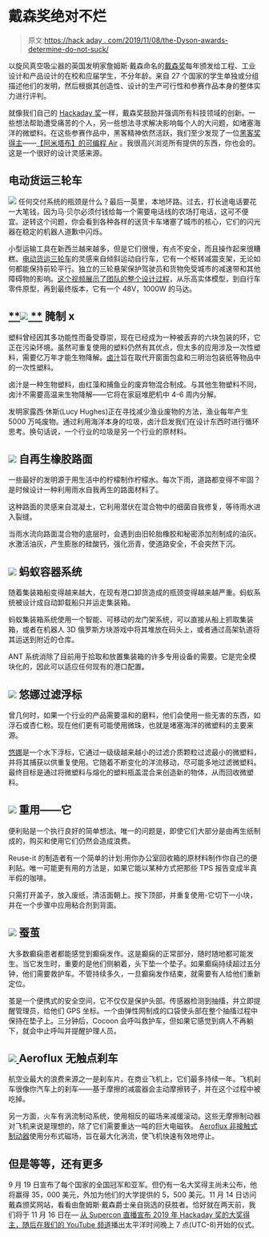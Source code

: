 # 戴森奖绝对不烂

> 原文:[https://hack aday . com/2019/11/08/the-Dyson-awards-determine-do-not-suck/](https://hackaday.com/2019/11/08/the-dyson-awards-certainly-do-not-suck/)

以旋风真空吸尘器的英国发明家詹姆斯·戴森命名的[戴森奖](https://www.jamesdysonaward.org/en-us/2019-entries/)每年颁发给工程、工业设计和产品设计的在校和应届学生，不分年龄。来自 27 个国家的学生单独或分组描述他们的发明，然后根据其创造性、设计的生产可行性和参赛作品本身的整体实力进行评判。

就像我们自己的 [Hackaday 奖](https://prize.supplyframe.com/)一样，戴森奖鼓励并强调所有科技领域的创新。一些想法帮助遭受痛苦的个人，另一些想法寻求解决影响每个人的大问题，如堵塞海洋的微塑料。在这些参赛作品中，黑客精神依然活跃，我们至少发现了一位[黑客奖得主](https://hackaday.com/2018/09/22/maker-faire-ny-programmable-air/)——[【阿米塔布】的可编程 Air](https://www.jamesdysonaward.org/en-US/2019/project/programmable-air/) 。我很高兴浏览所有提供的东西，你也会的。这是一个很好的设计灵感来源。

## 电动货运三轮车

[![](../Images/bc9281e1f6f0a648151c155e2127b7f1.png)](https://hackaday.com/wp-content/uploads/2019/10/ECT.jpg) 
任何交付系统的瓶颈是什么？最后一英里，本地环路。过去，打长途电话要花一大笔钱，因为马·贝尔必须付钱给每一个需要电话线的农场打电话，这可不便宜。逆转这个问题，你会看到各种各样的送货卡车堵塞了城市的核心，它们的闪光器在稳定的机器人道歉中闪烁。

小型运输工具在新西兰越来越多，但是它们很慢，有点不安全，而且操作起来很糟糕。[电动货运三轮车](https://www.jamesdysonaward.org/2019/project/electric-cargo-trike/)的灵感来自倾斜运动自行车，它有一个枢转减震支架，无论如何都能保持前轮平行。独立的三轮悬架保护驾驶员和货物免受城市的减速带和其他障碍物的影响。[这个视频展示了团队的整个设计过程](https://www.youtube.com/watch?v=ARznJKAazSI)，从乐高实体模型，到自行车零件原型，再到最终版本，它有一个 48V，1000W 的马达。

## [**![](../Images/77837d240cfaf4f6eecca3d446fa1796.png) **](https://www.jamesdysonaward.org/2019/project/marinatex/) 腌制 x

塑料曾经因其多功能性而备受尊崇，现在已经成为一种被丢弃的六块包装的环，它正在污染环境。虽然可重复使用的塑料仍然有其优点，但太多的应用涉及一次性塑料，需要亿万年才能生物降解。[卤汁](https://www.jamesdysonaward.org/2019/project/marinatex/)旨在取代开窗面包盒和三明治包装纸等物品中的一次性塑料。

卤汁是一种生物塑料，由红藻和捕鱼业的废弃物混合制成。与其他生物塑料不同，卤汁不需要高温来生物降解——它将在家庭堆肥机中 4-6 周内分解。

发明家露西·休斯(Lucy Hughes)正在寻找减少渔业废物的方法，渔业每年产生 5000 万吨废物。通过利用海洋本身的垃圾，卤汁启发我们在设计东西时进行循环思考。换句话说，一个行业的垃圾是另一个行业的原材料。

## [![](../Images/76d8ee7fb7d694f128190a8997db3124.png)](https://hackaday.com/wp-content/uploads/2019/10/self-regen-rubber-pvmt.png) 自再生橡胶路面

一些最好的发明源于用生活中的柠檬制作柠檬水。每次下雨，道路都变得不牢固？是时候设计一种利用雨水自我再生的路面材料了。

这种路面的灵感来自混凝土，它利用潜伏在混合物中的细菌自我修复，等待雨水进入裂缝。

当雨水流向路面混合物的底层时，会遇到由旧轮胎橡胶和秘密添加剂制成的油灰。水激活油灰，产生膨胀的硅酸钙，强化沥青，使道路安全，不会突然下沉。

## [![](../Images/3355085022251828197387c7235a6968.png)](https://hackaday.com/wp-content/uploads/2019/10/ANT-container-system.png) 蚂蚁容器系统

随着集装箱船变得越来越大，在现有港口卸货造成的瓶颈变得越来越严重。蚂蚁系统被设计成自动卸载船只并运走集装箱。

蚂蚁集装箱系统使用一个智能、可移动的龙门架系统，可以直接从船上抓取集装箱，或者在机器人 3D 俄罗斯方块游戏中将其堆放在码头上，或者通过高架轨道将其运送到附近的仓库。

ANT 系统消除了目前用于拾取和放置集装箱的许多专用设备的需要。它是完全模块化的，因此可以适应任何现有的港口配置。

## [![](../Images/7e58d77238c1c7a47861b799d63c88ee.png)](https://hackaday.com/wp-content/uploads/2019/10/YUNA-buoy.png) 悠娜过滤浮标

曾几何时，如果一个行业的产品需要温和的磨料，他们会使用一些无害的东西，如浮石或杏仁粉。现在他们更有可能使用微珠，也就是堵塞海洋的微塑料的主要来源。

[悠娜](https://www.jamesdysonaward.org/en-US/2019/project/yuna-yudesign-upv/)是一个水下浮标，它通过一级级越来越小的过滤介质颗粒过滤最小的微塑料，并将其捕获以供重复使用。它随着不断变化的洋流移动，尽可能多地过滤微塑料。最终目标是通过将微塑料与熔化的塑料瓶盖混合来创造新的物体，从而回收微塑料。

## [![](../Images/ca6cc6886018db5367ebafeae4d13490.png)](https://hackaday.com/wp-content/uploads/2019/10/reuse-it.png) 重用——它

便利贴是一个执行良好的简单想法。唯一的问题是，即使它们大部分是由再生纸制成的，购买和使用它们仍然会造成浪费。

Reuse-it 的制造者有一个简单的计划:用你办公室回收箱的原材料制作你自己的便利贴。唯一可能更有用的方法是，如果它能以某种方式把那些 TPS 报告变成半真半假的咖啡。

只需打开盖子，放入废纸，清洁面朝上。按下顶部，并重复使用-它切下一小块，并在一个步骤中应用粘合剂到背面。

## [![](../Images/323fb20ef3711aa6f3dc9e4a8cd85aff.png)](https://hackaday.com/wp-content/uploads/2019/10/cocoon.png) 蚕茧

大多数癫痫患者都能感觉到癫痫发作。这是癫痫的正常部分，随时随地都可能发生。当它发生时，重要的是他们侧躺着，头下垫一个垫子。如果癫痫持续超过五分钟，他们需要救护车。不管持续多久，一旦癫痫发作结束，就需要有人给他们重新定位。

茧是一个便携式的安全空间，它不仅仅是保护头部。传感器检测到抽搐，并立即提醒管理员，给他们 GPS 坐标。一个由弹性网制成的口袋使头部在整个抽搐过程中保持在垫子上。三分钟后，Cocoon 会呼叫救护车，但如果它感觉到病人不再躺下，就会中止呼叫并提醒护理人员。

## [![](../Images/1cda03c6135ae5dd1ae454508bd7e390.png) ](https://hackaday.com/wp-content/uploads/2019/10/aeroflux-eddy-brakes.png) Aeroflux 无触点刹车

航空业最大的浪费来源之一是刹车片。在商业飞机上，它们最多持续一年。飞机刹车很像你汽车上的刹车——基于摩擦的减震器会主动摩擦转子，并在这个过程中被吃掉。

另一方面，火车有涡流制动系统，使用相反的磁场来减缓滚动。这些无摩擦制动器对飞机来说是理想的，除了它们需要重达一吨的巨大电磁铁。 [Aeroflux 非接触式制动器](https://www.jamesdysonaward.org/en-US/2019/project/aeroflux-contactless-brake/)使用分布式磁场，旨在最大化涡流，使飞机快速有效地停止。

## 但是等等，还有更多

9 月 19 日宣布了每个国家的全国冠军和亚军。但仍有一名大奖得主尚未公布，他将赢得 35，000 美元，外加为他们的大学提供的 5，500 美元。11 月 14 日访问戴森颁奖网站，看看由詹姆斯·戴森爵士亲自挑选的获胜者。恰好就在两天前，我们将于 11 月 16 日在— [从 Supercon 直播宣布 2019 年 Hackaday 奖的大奖得主，随后在我们的 YouTube 频道](http://youtube.com/hackaday?sub_confirmation=1)播出太平洋时间晚上 7 点(UTC-8)开始的仪式。